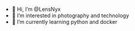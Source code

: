 - 👋 Hi, I’m @LensNyx
- 👀 I’m interested in photography and technology
- 🌱 I’m currently learning python and docker

<!---
LensNyx/LensNyx is a ✨ special ✨ repository because its `README.md` (this file) appears on your GitHub profile.
You can click the Preview link to take a look at your changes.
--->
